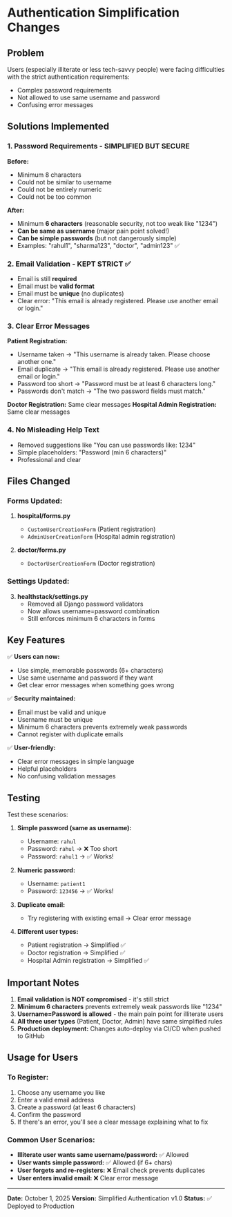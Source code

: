 # Authentication Simplification Changes

## Problem
Users (especially illiterate or less tech-savvy people) were facing difficulties with the strict authentication requirements:
- Complex password requirements
- Not allowed to use same username and password
- Confusing error messages

## Solutions Implemented

### 1. Password Requirements - **SIMPLIFIED BUT SECURE**
**Before:**
- Minimum 8 characters
- Could not be similar to username
- Could not be entirely numeric
- Could not be too common

**After:**
- Minimum **6 characters** (reasonable security, not too weak like "1234")
- **Can be same as username** (major pain point solved!)
- **Can be simple passwords** (but not dangerously simple)
- Examples: "rahul1", "sharma123", "doctor", "admin123" ✅

### 2. Email Validation - **KEPT STRICT** ✅
- Email is still **required**
- Email must be **valid format**
- Email must be **unique** (no duplicates)
- Clear error: "This email is already registered. Please use another email or login."

### 3. Clear Error Messages
**Patient Registration:**
- Username taken → "This username is already taken. Please choose another one."
- Email duplicate → "This email is already registered. Please use another email or login."
- Password too short → "Password must be at least 6 characters long."
- Passwords don't match → "The two password fields must match."

**Doctor Registration:** Same clear messages
**Hospital Admin Registration:** Same clear messages

### 4. No Misleading Help Text
- Removed suggestions like "You can use passwords like: 1234" 
- Simple placeholders: "Password (min 6 characters)"
- Professional and clear

## Files Changed

### Forms Updated:
1. **hospital/forms.py**
   - `CustomUserCreationForm` (Patient registration)
   - `AdminUserCreationForm` (Hospital admin registration)
   
2. **doctor/forms.py**
   - `DoctorUserCreationForm` (Doctor registration)

### Settings Updated:
3. **healthstack/settings.py**
   - Removed all Django password validators
   - Now allows username=password combination
   - Still enforces minimum 6 characters in forms

## Key Features

✅ **Users can now:**
- Use simple, memorable passwords (6+ characters)
- Use same username and password if they want
- Get clear error messages when something goes wrong

✅ **Security maintained:**
- Email must be valid and unique
- Username must be unique
- Minimum 6 characters prevents extremely weak passwords
- Cannot register with duplicate emails

✅ **User-friendly:**
- Clear error messages in simple language
- Helpful placeholders
- No confusing validation messages

## Testing

Test these scenarios:
1. **Simple password (same as username):**
   - Username: `rahul`
   - Password: `rahul` → ❌ Too short
   - Password: `rahul1` → ✅ Works!

2. **Numeric password:**
   - Username: `patient1`
   - Password: `123456` → ✅ Works!

3. **Duplicate email:**
   - Try registering with existing email → Clear error message

4. **Different user types:**
   - Patient registration → Simplified ✅
   - Doctor registration → Simplified ✅
   - Hospital Admin registration → Simplified ✅

## Important Notes

1. **Email validation is NOT compromised** - it's still strict
2. **Minimum 6 characters** prevents extremely weak passwords like "1234"
3. **Username=Password is allowed** - the main pain point for illiterate users
4. **All three user types** (Patient, Doctor, Admin) have same simplified rules
5. **Production deployment:** Changes auto-deploy via CI/CD when pushed to GitHub

## Usage for Users

### To Register:
1. Choose any username you like
2. Enter a valid email address
3. Create a password (at least 6 characters)
4. Confirm the password
5. If there's an error, you'll see a clear message explaining what to fix

### Common User Scenarios:
- **Illiterate user wants same username/password:** ✅ Allowed
- **User wants simple password:** ✅ Allowed (if 6+ chars)
- **User forgets and re-registers:** ❌ Email check prevents duplicates
- **User enters invalid email:** ❌ Clear error message

---

**Date:** October 1, 2025
**Version:** Simplified Authentication v1.0
**Status:** ✅ Deployed to Production
